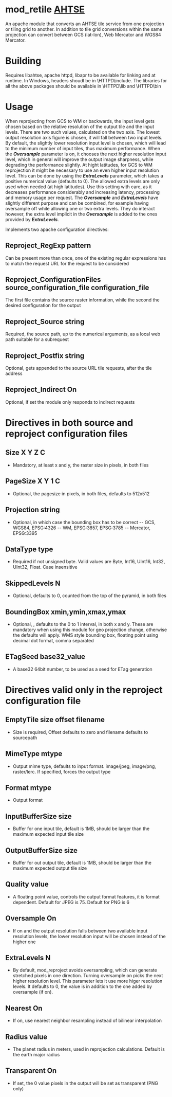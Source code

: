 # mod_retile [AHTSE](https://github.com/lucianpls/AHTSE)

An apache module that converts an AHTSE tile service from one projection or tiling grid to another. 
In addition to tile grid conversions within the same projection can convert between GCS (lat-lon), Web Mercator and WGS84 Mercator.

# Building

Requires libahtse, apache httpd, libapr to be available for linking and at runtime.
In Windows, headers shoudl be in \HTTPD\include. The libraries for all the above packages should be available in \HTTPD\lib and \HTTPD\bin

# Usage

When reprojecting from GCS to WM or backwards, the input level gets chosen based on the relative resolution of the output tile and the input levels.
There are two such values, calculated on the two axis.  The lowest output resolution axis figure is chosen, it will fall between two input levels. By default, the slightly lower resolution input level is chosen, which will lead to the minimum number of input tiles, thus maximum performance.  When the ___Oversample___ parameter is on, it chooses the next higher resolution input level, which in general will improve the output image sharpness, while degrading the performance slightly.
At hight latitudes, for GCS to WM reprojection it might be necessary to use an even higher input resolution level.  This can be done by using the ___ExtraLevels___ parameter, which takes a positive numerical value (defaults to 0).  The allowed extra levels are only used when needed (at high latitudes).
Use this setting with care, as it decreases performance considerably and increasing latency, processing and memory usage per request.  The ___Oversample___ and ___ExtraLevels___ have slightly different purpose and can be combined, for example having oversample off while allowing one or two extra levels.
They do interact however, the extra level implicit in the ___Oversample___ is added to the ones provided by ___ExtraLevels___.

Implements two apache configuration directives:

## Reproject_RegExp pattern
Can be present more than once, one of the existing regular expressions has to match the request URL for the request to be considered

## Reproject_ConfigurationFiles source_configuration_file configuration_file
The first file contains the source raster information, while the second the desired configuration for the output 

## Reproject_Source string
Required, the source path, up to the numerical arguments, as a local web path suitable for a subrequest

## Reproject_Postfix string
Optional, gets appended to the source URL tile requests, after the tile address

## Reproject_Indirect On
Optional, if set the module only responds to indirect requests

# Directives in both source and reproject configuration files

## Size X Y Z C
  - Mandatory, at least x and y, the raster size in pixels, in both files

## PageSize X Y 1 C
  - Optional, the pagesize in pixels, in both files, defaults to 512x512

## Projection string
  - Optional, in which case the bounding box has to be correct
  -- GCS, WGS84, EPSG:4326
  -- WM, EPSG:3857, EPSG:3785
  -- Mercator, EPSG:3395
  
## DataType type
  - Required if not unsigned byte.  Valid values are Byte, Int16, UInt16, Int32, UInt32, Float.  Case insensitive
 
## SkippedLevels N
  - Optional, defaults to 0, counted from the top of the pyramid, in both files

## BoundingBox xmin,ymin,xmax,ymax
  - Optional, , defaults to the 0 to 1 interval, in both x and y.  These are mandatory when using this module for geo projection 
  change, otherwise the defaults will apply. WMS style bounding box, floating point using decimal dot format, comma separated
  
## ETagSeed base32_value
  - A base32 64bit number, to be used as a seed for ETag generation

# Directives valid only in the reproject configuration file

## EmptyTile size offset filename
  - Size is required, Offset defaults to zero and filename defaults to sourcepath

## MimeType mtype
  - Output mime type, defaults to input format.  image/jpeg, image/png, raster/lerc.  If specified, forces the output type

## Format mtype
  - Output format

## InputBufferSize size
  - Buffer for one input tile, default is 1MB, should be larger than the maximum expected input tile size

## OutputBufferSize size
  - Buffer for out output tile, default is 1MB, should be larger than the maximum expected output tile size

## Quality value
  - A floating point value, controls the output format features, it is format dependent.  Default for JPEG is 75.  Default for PNG is 6

## Oversample On
  - If on and the output resolution falls between two available input resolution levels, the lower resolution input will be chosen instead of the higher one

## ExtraLevels N
  - By default, mod_reproject avoids oversampling, which can generate stretched pixels in one direction. Turning oversample on picks the next higher resolution level. This parameter lets it use more higer resolution levels.  It defaults to 0, the value is in addition to the one added by oversample (if on).

## Nearest On
  - If on, use nearest neighbor resampling instead of bilinear interpolation

## Radius value
  - The planet radius in meters, used in reprojection calculations. Default is the earth major radius

## Transparent On
  - If set, the 0 value pixels in the output will be set as transparent (PNG only)
